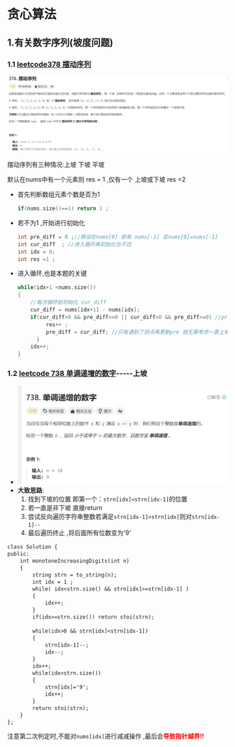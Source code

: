 # 贪心算法





##    1.有关数字序列(坡度问题)

###    1.1 [leetcode378 摆动序列](https://leetcode.cn/problems/wiggle-subsequence/description/)

![image-20240725112702893](./photo/image-20240725112702893.png)

摆动序列有三种情况:上坡  下坡  平坡

默认在nums中有一个元素则  res = 1 ,仅有一个 上坡或下坡 res =2

- 首先判断数组元素个数是否为1 

  ```c++
  if(nums.size()==1) return 1 ;
  ```

- 若不为1 ,开始进行初始化

  ```c++
  int pre_diff = 0 ;//假设在nums[0] 前有 nums[-1] 且nums[0]=nums[-1]
  int cur_diff  ; //进入循环再初始化也不迟
  int idx = 0;
  int res =1 ;
  ```

- 进入循环,也是本题的关键

  ```c++
  while(idx+1 <nums.size())
  {
      //每次循环前初始化 cur_diff
      cur_diff = nums[idx+1] - nums[idx];
      if(cur_diff>0 && pre_diff<=0 || cur_diff<0 && pre_diff>=0) //pre可取等               {
           res++ ;
           pre_diff = cur_diff; //只有遇到了拐点再更新pre 就无需考虑一直上坡或者出现平坡的情况
        } 
      idx++;
  }
  ```





###    1.2 [leetcode 738 单调递增的数字]( https://leetcode.cn/problems/monotone-increasing-digits/description/ )-----上坡

- ![738](./photo/738.png)
- **大致思路**:
  1. 找到下坡的位置 即第一个：`strn[idx]<strn[idx-1]`的位置
  2. 若一直是非下坡 直接return
  3. 尝试反向遍历字符串整数若满足`strn[idx-1]>strn[idx]`则对`strn[idx-1]--`
  4. 最后遍历终止 ,将后面所有位数变为'9'

```
class Solution {
public:
    int monotoneIncreasingDigits(int n)
    {
        string strn = to_string(n);
        int idx = 1 ;
        while( idx<strn.size() && strn[idx]>=strn[idx-1] )
        {
            idx++; 
        }
        if(idx>=strn.size()) return stoi(strn);

        while(idx>0 && strn[idx]<strn[idx-1])
        {
            strn[idx-1]--;
            idx--;
        }
        idx++;
        while(idx<strn.size())
        {
            strn[idx]='9';
            idx++;
        }
        return stoi(strn);
    }
};
```

注意第二次判定时,不能对`nums[idx]`进行减减操作 ,最后会<font color=red>**导致指针越界!!**</font>